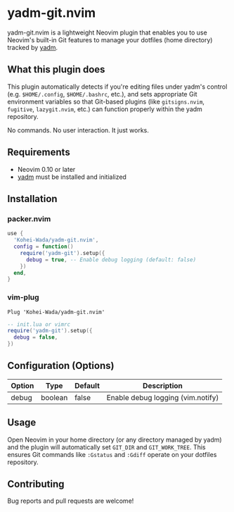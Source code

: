 # yadm-git.nvim

yadm-git.nvim is a lightweight Neovim plugin that enables you to use Neovim's built-in Git features to manage your dotfiles (home directory) tracked by [yadm](https://yadm.io).

## What this plugin does

This plugin automatically detects if you're editing files under yadm's control
(e.g. `$HOME/.config`, `$HOME/.bashrc`, etc.), and sets appropriate Git
environment variables so that Git-based plugins (like `gitsigns.nvim`, `fugitive`,
`lazygit.nvim`, etc.) can function properly within the yadm repository.

No commands. No user interaction. It just works.

## Requirements

- Neovim 0.10 or later
- [yadm](https://yadm.io) must be installed and initialized

## Installation

### packer.nvim

```lua
use {
  'Kohei-Wada/yadm-git.nvim',
  config = function()
    require('yadm-git').setup({
      debug = true, -- Enable debug logging (default: false)
    })
  end,
}
```

### vim-plug

```vim
Plug 'Kohei-Wada/yadm-git.nvim'
```

```lua
-- init.lua or vimrc
require('yadm-git').setup({
  debug = false,
})
```

## Configuration (Options)

| Option | Type    | Default | Description                       |
| ------ | ------- | ------- | --------------------------------- |
| debug  | boolean | false   | Enable debug logging (vim.notify) |

## Usage

Open Neovim in your home directory (or any directory managed by yadm) and the plugin will automatically set `GIT_DIR` and `GIT_WORK_TREE`. This ensures Git commands like `:Gstatus` and `:Gdiff` operate on your dotfiles repository.

## Contributing

Bug reports and pull requests are welcome!
